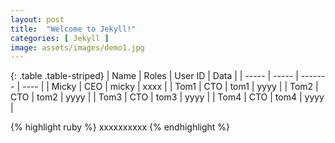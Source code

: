 ```yaml
---
layout: post
title:  "Welcome to Jekyll!"
categories: [ Jekyll ]
image: assets/images/demo1.jpg
---
```


{: .table .table-striped}
| Name  | Roles | User ID | Data |
| ----- | ----- | ------- | ---- |
| Micky | CEO   | micky   | xxxx |
| Tom1  | CTO   | tom1    | yyyy |
| Tom2  | CTO   | tom2    | yyyy |
| Tom3  | CTO   | tom3    | yyyy |
| Tom4  | CTO   | tom4    | yyyy |


{% highlight ruby %}
xxxxxxxxxx
{% endhighlight %}

[jekyll-docs]: https://jekyllrb.com/docs/home
[jekyll-gh]:   https://github.com/jekyll/jekyll
[jekyll-talk]: https://talk.jekyllrb.com/
